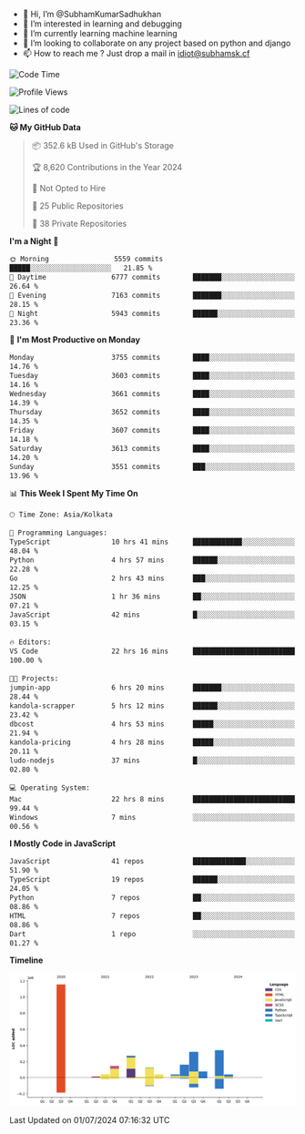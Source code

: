 - 👋 Hi, I’m @SubhamKumarSadhukhan
- 👀 I’m interested in learning and debugging
- 🌱 I’m currently learning machine learning
- 💞️ I’m looking to collaborate on any project based on python and django
- 📫 How to reach me ?
      Just drop a mail in idiot@subhamsk.cf

<!---
SubhamKumarSadhukhan/SubhamKumarSadhukhan is a ✨ special ✨ repository because its `README.md` (this file) appears on your GitHub profile.
You can click the Preview link to take a look at your changes.
--->


<!--START_SECTION:waka-->
![Code Time](http://img.shields.io/badge/Code%20Time-2%2C278%20hrs%2046%20mins-blue)

![Profile Views](http://img.shields.io/badge/Profile%20Views-0-blue)

![Lines of code](https://img.shields.io/badge/From%20Hello%20World%20I%27ve%20Written-2.7%20million%20lines%20of%20code-blue)

**🐱 My GitHub Data** 

> 📦 352.6 kB Used in GitHub's Storage 
 > 
> 🏆 8,620 Contributions in the Year 2024
 > 
> 🚫 Not Opted to Hire
 > 
> 📜 25 Public Repositories 
 > 
> 🔑 38 Private Repositories 
 > 
**I'm a Night 🦉** 

```text
🌞 Morning                5559 commits        █████░░░░░░░░░░░░░░░░░░░░   21.85 % 
🌆 Daytime                6777 commits        ███████░░░░░░░░░░░░░░░░░░   26.64 % 
🌃 Evening                7163 commits        ███████░░░░░░░░░░░░░░░░░░   28.15 % 
🌙 Night                  5943 commits        ██████░░░░░░░░░░░░░░░░░░░   23.36 % 
```
📅 **I'm Most Productive on Monday** 

```text
Monday                   3755 commits        ████░░░░░░░░░░░░░░░░░░░░░   14.76 % 
Tuesday                  3603 commits        ████░░░░░░░░░░░░░░░░░░░░░   14.16 % 
Wednesday                3661 commits        ████░░░░░░░░░░░░░░░░░░░░░   14.39 % 
Thursday                 3652 commits        ████░░░░░░░░░░░░░░░░░░░░░   14.35 % 
Friday                   3607 commits        ████░░░░░░░░░░░░░░░░░░░░░   14.18 % 
Saturday                 3613 commits        ████░░░░░░░░░░░░░░░░░░░░░   14.20 % 
Sunday                   3551 commits        ███░░░░░░░░░░░░░░░░░░░░░░   13.96 % 
```


📊 **This Week I Spent My Time On** 

```text
🕑︎ Time Zone: Asia/Kolkata

💬 Programming Languages: 
TypeScript               10 hrs 41 mins      ████████████░░░░░░░░░░░░░   48.04 % 
Python                   4 hrs 57 mins       ██████░░░░░░░░░░░░░░░░░░░   22.28 % 
Go                       2 hrs 43 mins       ███░░░░░░░░░░░░░░░░░░░░░░   12.25 % 
JSON                     1 hr 36 mins        ██░░░░░░░░░░░░░░░░░░░░░░░   07.21 % 
JavaScript               42 mins             █░░░░░░░░░░░░░░░░░░░░░░░░   03.15 % 

🔥 Editors: 
VS Code                  22 hrs 16 mins      █████████████████████████   100.00 % 

🐱‍💻 Projects: 
jumpin-app               6 hrs 20 mins       ███████░░░░░░░░░░░░░░░░░░   28.44 % 
kandola-scrapper         5 hrs 12 mins       ██████░░░░░░░░░░░░░░░░░░░   23.42 % 
dbcost                   4 hrs 53 mins       █████░░░░░░░░░░░░░░░░░░░░   21.94 % 
kandola-pricing          4 hrs 28 mins       █████░░░░░░░░░░░░░░░░░░░░   20.11 % 
ludo-nodejs              37 mins             █░░░░░░░░░░░░░░░░░░░░░░░░   02.80 % 

💻 Operating System: 
Mac                      22 hrs 8 mins       █████████████████████████   99.44 % 
Windows                  7 mins              ░░░░░░░░░░░░░░░░░░░░░░░░░   00.56 % 
```

**I Mostly Code in JavaScript** 

```text
JavaScript               41 repos            █████████████░░░░░░░░░░░░   51.90 % 
TypeScript               19 repos            ██████░░░░░░░░░░░░░░░░░░░   24.05 % 
Python                   7 repos             ██░░░░░░░░░░░░░░░░░░░░░░░   08.86 % 
HTML                     7 repos             ██░░░░░░░░░░░░░░░░░░░░░░░   08.86 % 
Dart                     1 repo              ░░░░░░░░░░░░░░░░░░░░░░░░░   01.27 % 
```



**Timeline**

![Lines of Code chart](https://raw.githubusercontent.com/SubhamKumarSadhukhan/SubhamKumarSadhukhan/main/assets/bar_graph.png)


 Last Updated on 01/07/2024 07:16:32 UTC
<!--END_SECTION:waka-->
